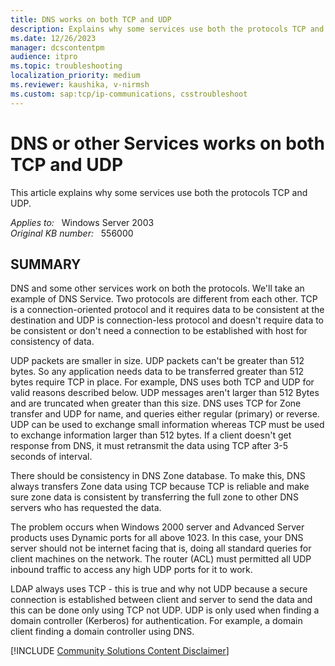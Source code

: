 ```yaml
---
title: DNS works on both TCP and UDP
description: Explains why some services use both the protocols TCP and UDP.
ms.date: 12/26/2023
manager: dcscontentpm
audience: itpro
ms.topic: troubleshooting
localization_priority: medium
ms.reviewer: kaushika, v-nirmsh
ms.custom: sap:tcp/ip-communications, csstroubleshoot
---
```

# DNS or other Services works on both TCP and UDP

This article explains why some services use both the protocols TCP and UDP.

_Applies to:_ &nbsp; Windows Server 2003  
_Original KB number:_ &nbsp; 556000

## SUMMARY

DNS and some other services work on both the protocols. We'll take an example of DNS Service. Two protocols are different from each other. TCP is a connection-oriented protocol and it requires data to be consistent at the destination and UDP is connection-less protocol and doesn't require data to be consistent or don't need a connection to be established with host for consistency of data.

UDP packets are smaller in size. UDP packets can't be greater than 512 bytes. So any application needs data to be transferred greater than 512 bytes require TCP in place. For example, DNS uses both TCP and UDP for valid reasons described below. UDP messages aren't larger than 512 Bytes and are truncated when greater than this size. DNS uses TCP for Zone transfer and UDP for name, and queries either regular (primary) or reverse. UDP can be used to exchange small information whereas TCP must be used to exchange information larger than 512 bytes. If a client doesn't get response from DNS, it must retransmit the data using TCP after 3-5 seconds of interval.

There should be consistency in DNS Zone database. To make this, DNS always transfers Zone data using TCP because TCP is reliable and make sure zone data is consistent by transferring the full zone to other DNS servers who has requested the data.

The problem occurs when Windows 2000 server and Advanced Server products uses Dynamic ports for all above 1023. In this case, your DNS server should not be internet facing that is, doing all standard queries for client machines on the network. The router (ACL) must permitted all UDP inbound traffic to access any high UDP ports for it to work.

LDAP always uses TCP - this is true and why not UDP because a secure connection is established between client and server to send the data and this can be done only using TCP not UDP. UDP is only used when finding a domain controller (Kerberos) for authentication. For example, a domain client finding a domain controller using DNS.

[!INCLUDE [Community Solutions Content Disclaimer](../../includes/community-solutions-content-disclaimer.md)]

